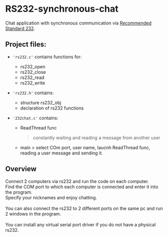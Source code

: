 # RS232-synchronous-chat
Chat application with synchronous communication via [Recommended Standard 232](https://en.wikipedia.org/wiki/RS-232).

## Project files:
- <code>'rs232.c'</code> contains functions for:
	- rs232_open
	- rs232_close
	- rs232_read
	- rs232_write 

- <code>'rs232.h'</code> contains:
	- structure rs232_obj
	- declaration of rs232 functions

- <code>'232chat.c'</code> contains:
	- ReadThread func 
		> сonstantly waiting and reading a message from another user 
  	- main
      		> select COm port, user name, laucnh ReadThread func, reading a user message and sending it.

## Overview
Connect 2 computers via rs232 and run the code on each computer.
<br>Find the COM port to which each computer is connected and enter it into the program.
<br>Specify your nicknames and enjoy chatting.
<br>
<br>You can also connect the rs232 to 2 different ports on the same pc and run 2 windows in the program.
<br>
<br>You can install any virtual serial port driver if you do not have a physical rs232.
